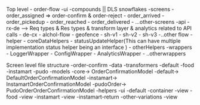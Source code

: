 Top level
    - order-flow
        -ui
            -compounds || DLS snowflakes
        -screens
            - order_assigned => order-confirm & order-reject
            - order_arrived 
            - order_pickedup
            - order_reached
            - order_delivered
            - ...other-screens
        -api
            - rx-de --> Req types & Res types & transform layer & analytics related to API calls
            - de-cx
            - alchol-flow
            - geofence
            - sh-v1
            - sh-v2
            - sh-v3
            -..other flow
        -helper
            - coreDataHelpers
            - statusUpdateHelper(This can have multiple implementation status helper being an interface
            )
            - otherHelpers
        -wrappers
            - LoggerWrapper
            - ConfigWrapper
            - AnalyticsWrapper
            - ..otherwrappers
        
Screen level file structure
    -order-confirm 
        -data
            -transformers
                -default
                -food
                -instamart
                -pudo
            -models
                -core-> OrderConfirmationModel
                -default-> DefaultOrderConfirmationModel
                -instamart-> InstamartOrderConfirmationModel
                -pudoOrder-> PudoOrderOrderConfirmationModel
        -helpers
        -ui
            -default
                -container
                -view
            -food
                -view
            -instamart
                -view
            -instamart-return
            -other-variations
                -view

